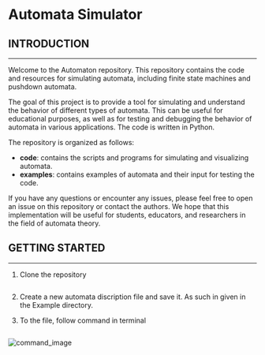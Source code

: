 # **Automata Simulator**
## **INTRODUCTION**
- - -
Welcome to the Automaton repository. This repository contains the code and resources for simulating automata, including finite state machines and pushdown automata.

The goal of this project is to provide a tool for simulating and understand the behavior of different types of automata. This can be useful for educational purposes, as well as for testing and debugging the behavior of automata in various applications. The code is written in Python.

The repository is organized as follows:

- **code**: contains the scripts and programs for simulating and visualizing automata.
- **examples**: contains examples of automata and their input for testing the code.


If you have any questions or encounter any issues, please feel free to open an issue on this repository or contact the authors. We hope that this implementation will be useful for students, educators, and researchers in the field of automata theory.

## **GETTING STARTED**
- - -

1. Clone the repository

    ``` 

    ```

2. Create a new automata discription file and save it. As such in given in the Example directory.
3. To the file, follow command in terminal
    ```

    ```
![command_image](https://user-images.githubusercontent.com/101030274/214620285-f93966dd-8beb-4099-a419-008d3b7b93f1.jpg)

